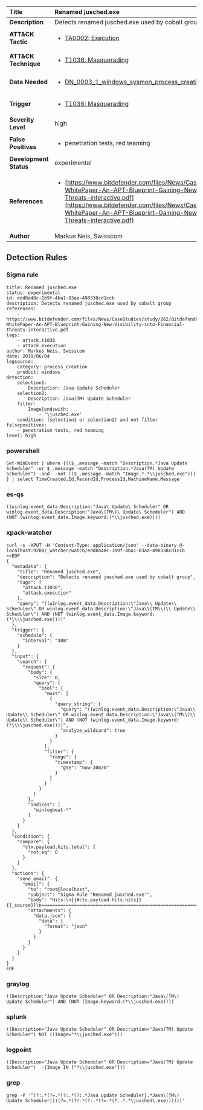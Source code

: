 | Title                    | Renamed jusched.exe       |
|:-------------------------|:------------------|
| **Description**          | Detects renamed jusched.exe used by cobalt group |
| **ATT&amp;CK Tactic**    |  <ul><li>[TA0002: Execution](https://attack.mitre.org/tactics/TA0002)</li></ul>  |
| **ATT&amp;CK Technique** | <ul><li>[T1036: Masquerading](https://attack.mitre.org/techniques/T1036)</li></ul>  |
| **Data Needed**          | <ul><li>[DN_0003_1_windows_sysmon_process_creation](../Data_Needed/DN_0003_1_windows_sysmon_process_creation.md)</li></ul>  |
| **Trigger**              | <ul><li>[T1036: Masquerading](../Triggers/T1036.md)</li></ul>  |
| **Severity Level**       | high |
| **False Positives**      | <ul><li>penetration tests, red teaming</li></ul>  |
| **Development Status**   | experimental |
| **References**           | <ul><li>[https://www.bitdefender.com/files/News/CaseStudies/study/262/Bitdefender-WhitePaper-An-APT-Blueprint-Gaining-New-Visibility-into-Financial-Threats-interactive.pdf](https://www.bitdefender.com/files/News/CaseStudies/study/262/Bitdefender-WhitePaper-An-APT-Blueprint-Gaining-New-Visibility-into-Financial-Threats-interactive.pdf)</li></ul>  |
| **Author**               | Markus Neis, Swisscom |


## Detection Rules

### Sigma rule

```
title: Renamed jusched.exe 
status: experimental
id: edd8a48c-1b9f-4ba1-83aa-490338cd1ccb
description: Detects renamed jusched.exe used by cobalt group 
references:
    - https://www.bitdefender.com/files/News/CaseStudies/study/262/Bitdefender-WhitePaper-An-APT-Blueprint-Gaining-New-Visibility-into-Financial-Threats-interactive.pdf
tags:
    - attack.t1036 
    - attack.execution
author: Markus Neis, Swisscom
date: 2019/06/04
logsource:
    category: process_creation
    product: windows
detection:
    selection1:
        Description: Java Update Scheduler
    selection2:
        Description: Java(TM) Update Scheduler
    filter:
        Image|endswith:
            - '\jusched.exe'
    condition: (selection1 or selection2) and not filter
falsepositives:
    - penetration tests, red teaming
level: high

```





### powershell
    
```
Get-WinEvent | where {(($_.message -match "Description.*Java Update Scheduler" -or $_.message -match "Description.*Java(TM) Update Scheduler") -and  -not (($_.message -match "Image.*.*\\jusched.exe"))) } | select TimeCreated,Id,RecordId,ProcessId,MachineName,Message
```


### es-qs
    
```
((winlog.event_data.Description:"Java\ Update\ Scheduler" OR winlog.event_data.Description:"Java\(TM\)\ Update\ Scheduler") AND (NOT (winlog.event_data.Image.keyword:(*\\jusched.exe))))
```


### xpack-watcher
    
```
curl -s -XPUT -H 'Content-Type: application/json' --data-binary @- localhost:9200/_watcher/watch/edd8a48c-1b9f-4ba1-83aa-490338cd1ccb <<EOF
{
  "metadata": {
    "title": "Renamed jusched.exe",
    "description": "Detects renamed jusched.exe used by cobalt group",
    "tags": [
      "attack.t1036",
      "attack.execution"
    ],
    "query": "((winlog.event_data.Description:\"Java\\ Update\\ Scheduler\" OR winlog.event_data.Description:\"Java\\(TM\\)\\ Update\\ Scheduler\") AND (NOT (winlog.event_data.Image.keyword:(*\\\\jusched.exe))))"
  },
  "trigger": {
    "schedule": {
      "interval": "30m"
    }
  },
  "input": {
    "search": {
      "request": {
        "body": {
          "size": 0,
          "query": {
            "bool": {
              "must": [
                {
                  "query_string": {
                    "query": "((winlog.event_data.Description:\"Java\\ Update\\ Scheduler\" OR winlog.event_data.Description:\"Java\\(TM\\)\\ Update\\ Scheduler\") AND (NOT (winlog.event_data.Image.keyword:(*\\\\jusched.exe))))",
                    "analyze_wildcard": true
                  }
                }
              ],
              "filter": {
                "range": {
                  "timestamp": {
                    "gte": "now-30m/m"
                  }
                }
              }
            }
          }
        },
        "indices": [
          "winlogbeat-*"
        ]
      }
    }
  },
  "condition": {
    "compare": {
      "ctx.payload.hits.total": {
        "not_eq": 0
      }
    }
  },
  "actions": {
    "send_email": {
      "email": {
        "to": "root@localhost",
        "subject": "Sigma Rule 'Renamed jusched.exe'",
        "body": "Hits:\n{{#ctx.payload.hits.hits}}{{_source}}\n================================================================================\n{{/ctx.payload.hits.hits}}",
        "attachments": {
          "data.json": {
            "data": {
              "format": "json"
            }
          }
        }
      }
    }
  }
}
EOF

```


### graylog
    
```
((Description:"Java Update Scheduler" OR Description:"Java\(TM\) Update Scheduler") AND (NOT (Image.keyword:(*\\jusched.exe))))
```


### splunk
    
```
((Description="Java Update Scheduler" OR Description="Java(TM) Update Scheduler") NOT ((Image="*\\jusched.exe")))
```


### logpoint
    
```
((Description="Java Update Scheduler" OR Description="Java(TM) Update Scheduler")  -(Image IN ["*\\jusched.exe"]))
```


### grep
    
```
grep -P '^(?:.*(?=.*(?:.*(?:.*Java Update Scheduler|.*Java\(TM\) Update Scheduler)))(?=.*(?!.*(?:.*(?=.*(?:.*.*\jusched\.exe))))))'
```



